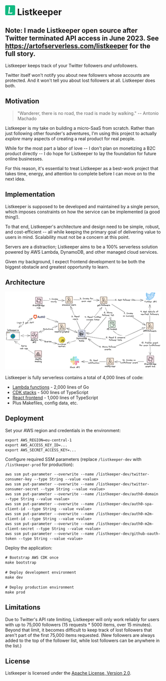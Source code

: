 # ![](app/public/favicon-32x32.png) Listkeeper

## Note: I made Listkeeper open source after Twitter terminated API access in June 2023. See <https://artofserverless.com/listkeeper> for the full story.

Listkeeper keeps track of your Twitter followers _and_ unfollowers.

Twitter itself won't notify you about new followers whose accounts are protected. And it won't tell you about lost followers at all. Listkeeper does both.

## Motivation

> "Wanderer, there is no road, the road is made by walking." -- Antonio Machado

Listkeeper is my take on building a micro-SaaS from scratch. Rather than just following other founder's adventures, I'm using this project to actually _explore_ many aspects of creating a real product for real people.

While for the most part a labor of love -- I don't plan on monetizing a B2C product directly -- I do hope for Listkeeper to lay the foundation for future online businesses.

For this reason, it's essential to treat Listkeeper as a best-work project that takes time, energy, and attention to complete before I can move on to the next idea.

## Implementation

Listkeeper is supposed to be developed and maintained by a single person, which imposes constraints on how the service can be implemented (a good thing!).

To that end, Listkeeper's architecture and design need to be simple, robust, and cost-efficient -- all while keeping the primary goal of delivering value to users in mind. Scalability must not be a concern at this point.

Servers are a distraction; Listkeeper aims to be a 100% serverless solution powered by AWS Lambda, DynamoDB, and other managed cloud services.

Given my background, I expect frontend development to be both the biggest obstacle and greatest opportunity to learn.

## Architecture

![](architecture.png)

Listkeeper is fully serverless contains a total of 4,000 lines of code:

- [Lambda functions](functions) - 2,000 lines of Go
- [CDK stacks](infra) - 500 lines of TypeScript
- [React frontend](app) - 1,000 lines of TypeScript
- Plus Makefiles, config data, etc.

## Deployment

Set your AWS region and credentials in the environment:

```console
export AWS_REGION=eu-central-1
export AWS_ACCESS_KEY_ID=...
export AWS_SECRET_ACCESS_KEY=...
```

Configure required SSM parameters (replace `/listkeeper-dev` with `/listkeeper-prod` for production):

```console
aws ssm put-parameter --overwrite --name /listkeeper-dev/twitter-consumer-key --type String --value <value>
aws ssm put-parameter --overwrite --name /listkeeper-dev/twitter-consumer-secret --type String --value <value>
aws ssm put-parameter --overwrite --name /listkeeper-dev/auth0-domain --type String --value <value>
aws ssm put-parameter --overwrite --name /listkeeper-dev/auth0-spa-client-id --type String --value <value>
aws ssm put-parameter --overwrite --name /listkeeper-dev/auth0-m2m-client-id --type String --value <value>
aws ssm put-parameter --overwrite --name /listkeeper-dev/auth0-m2m-client-secret --type String --value <value>
aws ssm put-parameter --overwrite --name /listkeeper-dev/github-oauth-token --type String --value <value>
```

Deploy the application:

```console
# Bootstrap AWS CDK once
make bootstrap

# Deploy development environment
make dev

# Deploy production environment
make prod
```

## Limitations

Due to Twitter's API rate limiting, Listkeeper will only work reliably for users with up to 75,000 followers (15 requests \* 5000 items, over 15 minutes). Beyond that limit, it becomes difficult to keep track of lost followers that aren't part of the first 75,000 items requested. (New followers are always added to the top of the follower list, while lost followers can be anywhere in the list.)

## License

Listkeeper is licensed under the [Apache License, Version 2.0](LICENSE).
